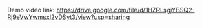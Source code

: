 Demo video link: https://drive.google.com/file/d/1HZRLsgjYBSQ2-Rj9eVwYwmsxI2vDSyt3/view?usp=sharing
